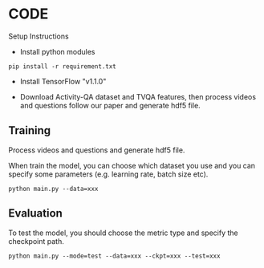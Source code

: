 # CODE

Setup Instructions

* Install python modules

```
pip install -r requirement.txt
```

* Install TensorFlow "v1.1.0"

* Download Activity-QA dataset and TVQA features, then process videos and questions follow our paper and generate hdf5 file.

Training
-----
Process videos and questions and generate hdf5 file.

When train the model, you can choose which dataset you use and you can specify some parameters (e.g. learning rate, batch size etc).

```
python main.py --data=xxx
```

Evaluation
-----

To test the model, you should choose the metric type and specify the checkpoint path.

```
python main.py --mode=test --data=xxx --ckpt=xxx --test=xxx
```
